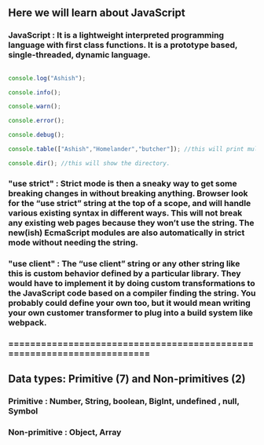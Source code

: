## Here we will learn about JavaScript
### JavaScript : It is a lightweight interpreted programming language with first class functions. It is a prototype based, single-threaded, dynamic language.

```javascript

console.log("Ashish");

console.info();

console.warn();

console.error();

console.debug();

console.table(["Ashish","Homelander","butcher"]); //this will print multiple variables at once on the form of key and values;

console.dir(); //this will show the directory.

```

### "use strict" : Strict mode is then a sneaky way to get some breaking changes in without breaking anything. Browser look for the “use strict” string at the top of a scope, and will handle various existing syntax in different ways. This will not break any existing web pages because they won’t use the string. The new(ish) EcmaScript modules are also automatically in strict mode without needing the string.

### "use client" : The “use client” string or any other string like this is custom behavior defined by a particular library. They would have to implement it by doing custom transformations to the JavaScript code based on a compiler finding the string. You probably could define your own too, but it would mean writing your own customer transformer to plug into a build system like webpack.

### =======================================================================

## Data types: Primitive (7) and Non-primitives (2)
### Primitive : Number, String, boolean, BigInt, undefined , null, Symbol
### Non-primitive : Object, Array






